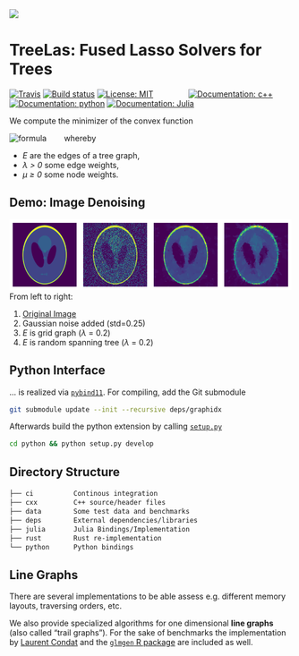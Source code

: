 <img src="https://eqt.github.io/treelas/imgs/treelas.png" align="top" width="20%">

TreeLas: Fused Lasso Solvers for Trees
=======

[![Travis][travis-img]](https://travis-ci.com/EQt/treelas)
[![Build status][appveyor-img]](https://ci.appveyor.com/project/EQt/treelas)
[![License: MIT][license-img]](LICENSE.md)
      
[![Documentation: c++][docs-cxx]](https://eqt.github.io/treelas/cxx)
[![Documentation: python][docs-python]](https://eqt.github.io/treelas/python)
[![Documentation: Julia][docs-julia]](https://eqt.github.io/treelas/)


We compute the minimizer of the convex function

![formula][formula]
   whereby
 * _E_ are the edges of a tree graph,
 * _λ > 0_ some edge weights,
 * _μ ≥ 0_ some node weights.


Demo: Image Denoising
-------------------

![demo](docs/phantom_w200_0_lam2e-1_pad10.png)
From left to right:
1. [Original Image][phantom]
2. Gaussian noise added (std=0.25)
3. _E_ is grid graph (_λ_ = 0.2)
4. _E_ is random spanning tree (_λ_ = 0.2)


Python Interface
----------------

... is realized via
[`pybind11`](https://github.com/pybind/pybind11).
For compiling, add the Git submodule
```bash
git submodule update --init --recursive deps/graphidx
```

Afterwards build the python extension by calling [`setup.py`](python/setup.py)
```bash
cd python && python setup.py develop
```


Directory Structure
-------------------

```
├── ci          Continous integration
├── cxx         C++ source/header files
├── data        Some test data and benchmarks
├── deps        External dependencies/libraries
├── julia       Julia Bindings/Implementation
├── rust        Rust re-implementation
└── python      Python bindings
```

Line Graphs
-----------

There are several implementations to be able assess e.g. different memory layouts, traversing orders, etc.

We  also provide specialized algorithms for one dimensional **line graphs** (also called “trail graphs”). 
For the sake of benchmarks the implementation by [Laurent Condat][condat] and the [`glmgen` R package][glmgen] are included as well.


[condat]: https://lcondat.github.io/
[glmgen]: https://github.com/glmgen/glmgen
[phantom]: https://en.wikipedia.org/wiki/Shepp%E2%80%93Logan_phantom
[docs-julia]: https://img.shields.io/badge/docs-julia-blue.svg
[docs-cxx]: https://img.shields.io/badge/docs-cxx-0298c3.svg
[docs-python]: https://img.shields.io/badge/docs-python-0298c3.svg
[appveyor-img]: https://ci.appveyor.com/api/projects/status/feofb7j476jagsbb?svg=true
[license-img]: https://img.shields.io/badge/license-MIT-brightgreen.svg
[travis-img]: https://travis-ci.com/EQt/treelas.svg?token=WXPT4d6dD68rQ9ty7yDf&branch=master
[logo]: https://eqt.github.io/treelas/imgs/treelas.png
[formula]: https://latex.codecogs.com/svg.latex?\fn_cm&space;\large&space;\displaystyle&space;f(x)&space;=&space;\frac{1}{2}&space;\sum_{i=1}^n&space;\mu_i&space;(x_i&space;-&space;y_i)^2&space;&plus;&space;\sum_{(i,j)&space;\in&space;E}&space;\lambda_{ij}&space;|x_i&space;-&space;x_j|
